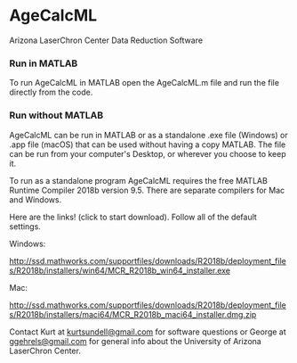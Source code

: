# AgeCalcML
Arizona LaserChron Center Data Reduction Software

### Run in MATLAB
To run AgeCalcML in MATLAB open the AgeCalcML.m file and run the file directly from the code.

### Run without MATLAB
AgeCalcML can be run in MATLAB or as a standalone .exe file (Windows) or .app file (macOS) that can be used without having a copy MATLAB. The file can be run from your computer's Desktop, or wherever you choose to keep it. 

To run as a standalone program AgeCalcML requires the free MATLAB Runtime Compiler 2018b version 9.5. There are separate compilers for Mac and Windows.

Here are the links! (click to start download). Follow all of the default settings. 

Windows:

http://ssd.mathworks.com/supportfiles/downloads/R2018b/deployment_files/R2018b/installers/win64/MCR_R2018b_win64_installer.exe

Mac:

http://ssd.mathworks.com/supportfiles/downloads/R2018b/deployment_files/R2018b/installers/maci64/MCR_R2018b_maci64_installer.dmg.zip

Contact Kurt at kurtsundell@gmail.com for software questions or George at ggehrels@gmail.com for general info about the University of Arizona LaserChron Center. 
